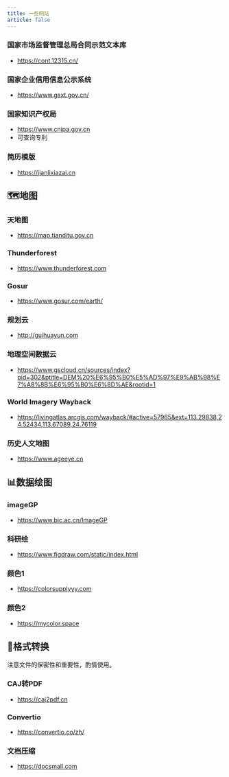 ```yaml
---
title: 一些网站
article: false
---
```


### 国家市场监督管理总局合同示范文本库

- <https://cont.12315.cn/>

### 国家企业信用信息公示系统

- <https://www.gsxt.gov.cn/>

### 国家知识产权局

- <https://www.cnipa.gov.cn>
- 可查询专利

### 简历模版

- <https://jianlixiazai.cn>

## 🗺地图

### 天地图

- <https://map.tianditu.gov.cn>

### Thunderforest

- <https://www.thunderforest.com>

### Gosur

- <https://www.gosur.com/earth/>

### 规划云

- <http://guihuayun.com>

### 地理空间数据云

- <https://www.gscloud.cn/sources/index?pid=302&ptitle=DEM%20%E6%95%B0%E5%AD%97%E9%AB%98%E7%A8%8B%E6%95%B0%E6%8D%AE&rootid=1>

### World Imagery Wayback

- <https://livingatlas.arcgis.com/wayback/#active=57965&ext=113.29838,24.52434,113.67089,24.76119>

### 历史人文地图

- <https://www.ageeye.cn>

## 📊数据绘图

### imageGP

- <https://www.bic.ac.cn/ImageGP>

### 科研绘

- <https://www.figdraw.com/static/index.html>

### 颜色1

- <https://colorsupplyyy.com>

### 颜色2

- <https://mycolor.space>

## 🔄格式转换

注意文件的保密性和重要性，酌情使用。

### CAJ转PDF

- <https://caj2pdf.cn>

### Convertio

- <https://convertio.co/zh/>

### 文档压缩

- <https://docsmall.com>
